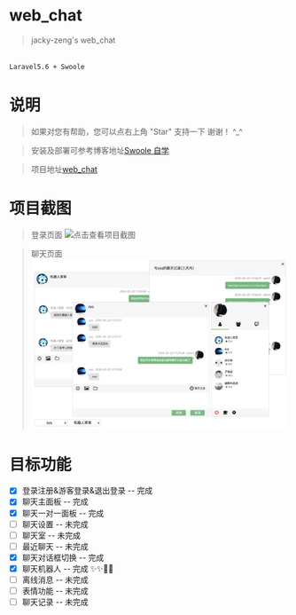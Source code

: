# web_chat

> jacky-zeng's web_chat
``` bash

Laravel5.6 + Swoole

```

# 说明

>  如果对您有帮助，您可以点右上角 "Star" 支持一下 谢谢！ ^_^

>  安装及部署可参考博客地址[Swoole 自学](http://www.zengyanqi.com/2018/11/24/swoole-study-8-laravel-swoole/)

>  项目地址[web_chat](http://118.25.106.248/chat)

# 项目截图

> 登录页面
![点击查看项目截图](https://github.com/jacky-zeng/web_chat/raw/master/public/introduction/login.jpg)

> 聊天页面
![点击查看项目截图](https://github.com/jacky-zeng/web_chat/raw/master/public/introduction/chat.jpg)

# 目标功能
- [x] 登录注册&游客登录&退出登录 -- 完成
- [x] 聊天主面板 -- 完成
- [x] 聊天一对一面板 -- 完成
- [ ] 聊天设置 -- 未完成
- [ ] 聊天室 -- 未完成
- [ ] 最近聊天 -- 未完成
- [x] 聊天对话框切换 -- 完成
- [x] 聊天机器人 -- 完成 ✨✨🎉🎉
- [ ] 离线消息 -- 未完成
- [ ] 表情功能 -- 未完成
- [ ] 聊天记录 -- 未完成
